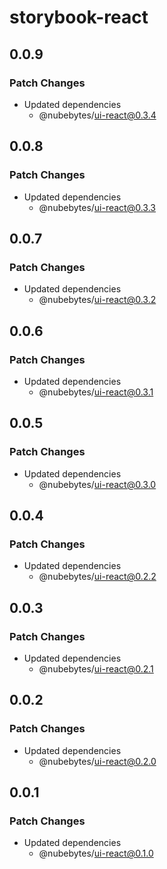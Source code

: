 # storybook-react

## 0.0.9

### Patch Changes

- Updated dependencies
  - @nubebytes/ui-react@0.3.4

## 0.0.8

### Patch Changes

- Updated dependencies
  - @nubebytes/ui-react@0.3.3

## 0.0.7

### Patch Changes

- Updated dependencies
  - @nubebytes/ui-react@0.3.2

## 0.0.6

### Patch Changes

- Updated dependencies
  - @nubebytes/ui-react@0.3.1

## 0.0.5

### Patch Changes

- Updated dependencies
  - @nubebytes/ui-react@0.3.0

## 0.0.4

### Patch Changes

- Updated dependencies
  - @nubebytes/ui-react@0.2.2

## 0.0.3

### Patch Changes

- Updated dependencies
  - @nubebytes/ui-react@0.2.1

## 0.0.2

### Patch Changes

- Updated dependencies
  - @nubebytes/ui-react@0.2.0

## 0.0.1

### Patch Changes

- Updated dependencies
  - @nubebytes/ui-react@0.1.0
